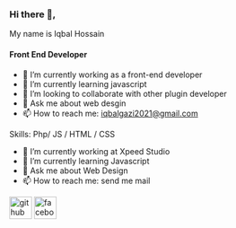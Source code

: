 ### Hi there 👋,
My name is Iqbal Hossain
#### Front End Developer

- 🔭 I’m currently working as a front-end developer
- 🌱 I’m currently learning javascript
- 👯 I’m looking to collaborate with other plugin developer
- 💬 Ask me about web desgin
- 📫 How to reach me:  iqbalgazi2021@gmail.com

Skills: Php/ JS / HTML / CSS

- 🔭 I’m currently working at Xpeed Studio 
- 🌱 I’m currently learning Javascript 
- 💬 Ask me about Web Design 
- 📫 How to reach me: send me mail 


[<img src='https://cdn.jsdelivr.net/npm/simple-icons@3.0.1/icons/github.svg' alt='github' height='40'>](https://github.com/iqbal-web)  [<img src='https://cdn.jsdelivr.net/npm/simple-icons@3.0.1/icons/facebook.svg' alt='facebook' height='40'>](https://www.facebook.com/iqbal.gazi.752)  
